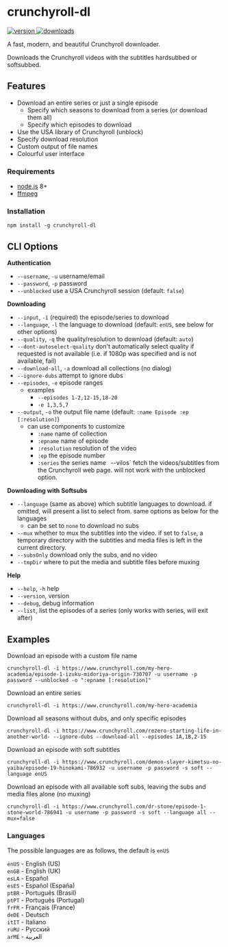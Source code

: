 # crunchyroll-dl

<div>
  <a href="https://npmjs.org/package/crunchyroll-dl">
    <img src="https://badgen.now.sh/npm/v/crunchyroll-dl" alt="version" />
  </a>
  <a href="https://npmjs.org/package/crunchyroll-dl">
    <img src="https://badgen.now.sh/npm/dm/crunchyroll-dl" alt="downloads" />
  </a>
</div>

A fast, modern, and beautiful Crunchyroll downloader.

Downloads the Crunchyroll videos with the subtitles hardsubbed or softsubbed. 

## Features
- Download an entire series or just a single episode
  - Specify which seasons to download from a series (or download them all)
  - Specify which episodes to download
- Use the USA library of Crunchyroll (unblock)
- Specify download resolution
- Custom output of file names
- Colourful user interface

### Requirements
- [node.js](https://nodejs.org) 8+
- [ffmpeg](https://www.ffmpeg.org/)

### Installation
`npm install -g crunchyroll-dl`

## CLI Options
**Authentication**
- `--username`, `-u` username/email
- `--password`, `-p` password
- `--unblocked` use a USA Crunchyroll session (default: `false`)

**Downloading**
- `--input`, `-i` (required) the episode/series to download
- `--language`, `-l` the language to download (default: `enUS`, see below for other options)
- `--quality`, `-q` the quality/resolution to download (default: `auto`)
- `--dont-autoselect-quality` don't automatically select quality if requested is not available (i.e. if 1080p was specified and is not available, fail)
- `--download-all`, `-a` download all collections (no dialog)
- `--ignore-dubs` attempt to ignore dubs
- `--episodes`, `-e` episode ranges
  - examples
    - `--episodes 1-2,12-15,18-20`
    - `-e 1,3,5,7`
- `--output`, `-o` the output file name (default: `:name Episode :ep [:resolution]`)
  - can use components to customize
    - `:name` name of collection
    - `:epname` name of episode
    - `:resolution` resolution of the video
    - `:ep` the episode number
    - `:series` the series name
` `--vilos` fetch the videos/subtitles from the Crunchyroll web page. will not work with the unblocked option.

**Downloading with Softsubs**
- `--language` (same as above) which subtitle languages to download. if omitted, will present a list to select from. same options as below for the languages
  - can be set to `none` to download no subs
- `--mux` whether to mux the subtitles into the video. if set to `false`, a temporary directory with the subtitles and media files is left in the current directory.
- `--subsOnly` download only the subs, and no video
- `--tmpDir` where to put the media and subtitle files before muxing

**Help**
- `--help`, `-h` help
- `--version`, version
- `--debug`, debug information
- `--list`, list the episodes of a series (only works with series, will exit after)

## Examples
Download an episode with a custom file name

`crunchyroll-dl -i https://www.crunchyroll.com/my-hero-academia/episode-1-izuku-midoriya-origin-730707 -u username -p password --unblocked -o ":epname [:resolution]"`

Download an entire series

`crunchyroll-dl -i https://www.crunchyroll.com/my-hero-academia`

Download all seasons without dubs, and only specific episodes

`crunchyroll-dl -i https://www.crunchyroll.com/rezero-starting-life-in-another-world- --ignore-dubs --download-all --episodes 1A,1B,2-15`

Download an episode with soft subtitles

`crunchyroll-dl -i https://www.crunchyroll.com/demon-slayer-kimetsu-no-yaiba/episode-19-hinokami-786932 -u username -p password -s soft --language enUS`

Download an episode with all available soft subs, leaving the subs and media files alone (no muxing)

`crunchyroll-dl -i https://www.crunchyroll.com/dr-stone/episode-1-stone-world-786941 -u username -p password -s soft --language all --mux=false`

### Languages
The possible languages are as follows, the default is `enUS`

`enUS` - English (US)\
`enGB` - English (UK)\
`esLA` - Español\
`esES` - Español (España)\
`ptBR` - Português (Brasil)\
`ptPT` - Português (Portugal)\
`frFR` - Français (France)\
`deDE` - Deutsch\
`itIT` - Italiano\
`ruRU` - Русский\
`arME` - العربية

